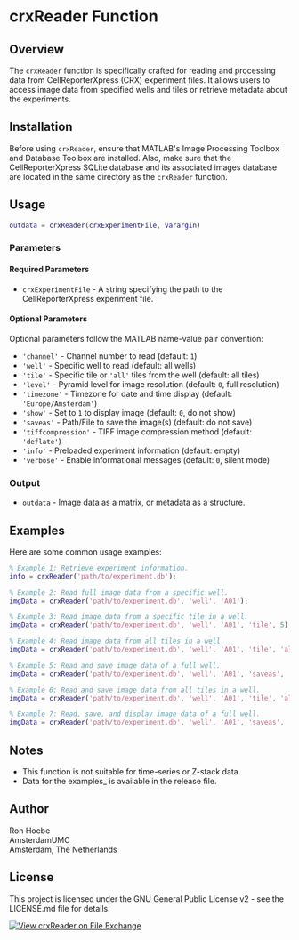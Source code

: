 # crxReader Function

## Overview
The `crxReader` function is specifically crafted for reading and processing data from CellReporterXpress (CRX) experiment files. It allows users to access image data from specified wells and tiles or retrieve metadata about the experiments.

## Installation

Before using `crxReader`, ensure that MATLAB's Image Processing Toolbox and Database Toolbox are installed. Also, make sure that the CellReporterXpress SQLite database and its associated images database are located in the same directory as the `crxReader` function.

## Usage

```matlab
outdata = crxReader(crxExperimentFile, varargin)
```

### Parameters

#### Required Parameters
- `crxExperimentFile` - A string specifying the path to the CellReporterXpress experiment file.

#### Optional Parameters
Optional parameters follow the MATLAB name-value pair convention:

- `'channel'` - Channel number to read (default: `1`)
- `'well'` - Specific well to read (default: all wells)
- `'tile'` - Specific tile or `'all'` tiles from the well (default: all tiles)
- `'level'` - Pyramid level for image resolution (default: `0`, full resolution)
- `'timezone'` - Timezone for date and time display (default: `'Europe/Amsterdam'`)
- `'show'` - Set to `1` to display image (default: `0`, do not show)
- `'saveas'` - Path/File to save the image(s) (default: do not save)
- `'tiffcompression'` - TIFF image compression method (default: `'deflate'`)
- `'info'` - Preloaded experiment information (default: empty)
- `'verbose'` - Enable informational messages (default: `0`, silent mode)

### Output
- `outdata` - Image data as a matrix, or metadata as a structure.

## Examples

Here are some common usage examples:

```matlab
% Example 1: Retrieve experiment information.
info = crxReader('path/to/experiment.db');

% Example 2: Read full image data from a specific well.
imgData = crxReader('path/to/experiment.db', 'well', 'A01');

% Example 3: Read image data from a specific tile in a well.
imgData = crxReader('path/to/experiment.db', 'well', 'A01', 'tile', 5);

% Example 4: Read image data from all tiles in a well.
imgData = crxReader('path/to/experiment.db', 'well', 'A01', 'tile', 'all');

% Example 5: Read and save image data of a full well.
imgData = crxReader('path/to/experiment.db', 'well', 'A01', 'saveas', 'output.tif');

% Example 6: Read and save image data from all tiles in a well.
imgData = crxReader('path/to/experiment.db', 'well', 'A01', 'tile', 'all','saveas', 'output.tif');

% Example 7: Read, save, and display image data of a full well.
imgData = crxReader('path/to/experiment.db', 'well', 'A01', 'saveas', 'output.tif', 'show', 1);
```

## Notes

- This function is not suitable for time-series or Z-stack data.
- Data for the examples_ is available in the release file.

## Author

Ron Hoebe  
AmsterdamUMC  
Amsterdam, The Netherlands

## License

This project is licensed under the GNU General Public License v2 - see the LICENSE.md file for details.

[![View crxReader on File Exchange](https://www.mathworks.com/matlabcentral/images/matlab-file-exchange.svg)](https://nl.mathworks.com/matlabcentral/fileexchange/154556-crxreader)
